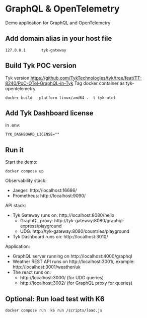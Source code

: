 # GraphQL & OpenTelemetry

Demo application for GraphQL and OpenTelemetry

## Add domain alias in your host file

```
127.0.0.1       tyk-gateway
```

## Build Tyk POC version

Tyk version https://github.com/TykTechnologies/tyk/tree/feat/TT-8240/PoC-OTel-GraphQL-in-Tyk
Tag docker container as tyk-opentelemetry

```
docker build --platform linux/amd64 . -t tyk-otel
```

## Add Tyk Dashboard license

in .env:
```
TYK_DASHBOARD_LICENSE=""
```


## Run it

Start the demo:

```
docker compose up
```

Observability stack:
- Jaeger: http://localhost:16686/
- Prometheus: http://localhost:9090/

API stack:
- Tyk Gateway runs on: http://localhost:8080/hello
    - GraphQL proxy: http://tyk-gateway:8080/graphql-express/playground
    - UDG: http://tyk-gateway:8080/countries/playground
- Tyk Dashboard runs on: http://localhost:3010/

Application: 
- GraphQL server running on http://localhost:4000/graphql
- Weather REST API runs on http://localhost:3001/, example: http://localhost:3001/weather/uk
- The react runs on: 
    - http://localhost:3000/ (for UDG queries)
    - http://localhost:3002/ (for GraphQL proxy for queries)

## Optional: Run load test with K6

```
docker compose run  k6 run /scripts/load.js
```


